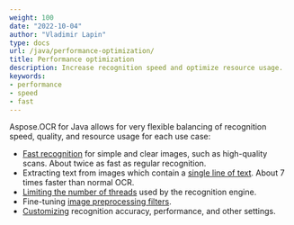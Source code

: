 ```yaml
---
weight: 100
date: "2022-10-04"
author: "Vladimir Lapin"
type: docs
url: /java/performance-optimization/
title: Performance optimization
description: Increase recognition speed and optimize resource usage.
keywords:
- performance
- speed
- fast
---
```


Aspose.OCR for Java allows for very flexible balancing of recognition speed, quality, and resource usage for each use case:

- [Fast recognition](/ocr/java/fast-recognition/) for simple and clear images, such as high-quality scans. About twice as fast as regular recognition.
- Extracting text from images which contain a [single line of text](/ocr/java/recognize-single-line/). About 7 times faster than normal OCR.
- [Limiting the number of threads](/ocr/java/multithreading/) used by the recognition engine.
- Fine-tuning [image preprocessing filters](/ocr/java/image-preprocessing/).
- [Customizing](/ocr/java/recognition-settings/) recognition accuracy, performance, and other settings.

